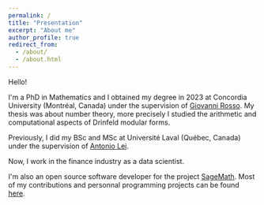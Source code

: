 ```yaml
---
permalink: /
title: "Presentation"
excerpt: "About me"
author_profile: true
redirect_from:
  - /about/
  - /about.html
---
```


Hello!

I'm a PhD in Mathematics and I obtained my degree in 2023 at Concordia University (Montréal, Canada) under the supervision of [Giovanni Rosso](https://sites.google.com/site/gvnros/). My thesis was about number theory, more precisely I studied the arithmetic and computational aspects of Drinfeld modular forms.

Previously, I did my BSc and MSc at Université Laval (Québec, Canada) under the supervision of [Antonio Lei](http://antoniolei.com/).

Now, I work in the finance industry as a data scientist.

I'm also an open source software developer for the project [SageMath](https://www.sagemath.org/). Most of my contributions and personnal programming projects can be found [here](https://github.com/DavidAyotte).
